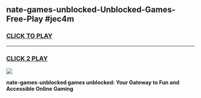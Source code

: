 
## nate-games-unblocked-Unblocked-Games-Free-Play #jec4m
<h3>
<a href="https://us.freeplayer.one?title=nate-games-unblocked&ref=9M">CLICK TO PLAY</a></h3>
<hr>

<h3>
<a href="https://us.freeplayer.one?title=nate-games-unblocked&ref=9M">CLICK 2 PLAY</a>
  
</h3>

<a href="https://us.freeplayer.one?title=nate-games-unblocked&ref=9M"><img src="https://clearcache.store/games.png"></a>


**nate-games-unblocked games unblocked: Your Gateway to Fun and Accessible Online Gaming**

